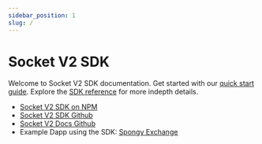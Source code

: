 ```yaml
---
sidebar_position: 1
slug: /
---
```


# Socket V2 SDK

Welcome to Socket V2 SDK documentation. Get started with our [quick start guide](./guides/quick-start.md). Explore the [SDK reference](./reference/sdk/Socket.md) for more indepth details.

- [Socket V2 SDK on NPM](https://www.npmjs.com/package/socket-v2-sdk)
- [Socket V2 SDK Github](https://github.com/rugamoto/socket-v2-sdk)
- [Socket V2 Docs Github](https://github.com/rugamoto/socket-v2-docs)
- Example Dapp using the SDK: [Spongy Exchange](https://github.com/rugamoto/spongy.exchange)
